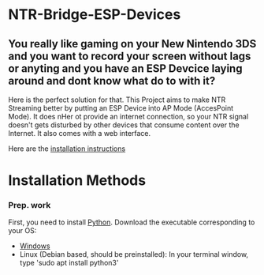 # NTR-Bridge-ESP-Devices

## You really like gaming on your New Nintendo 3DS and you want to record your screen without lags or anyting and you have an ESP Devcice laying around and dont know what do to with it?
Here is the perfect solution for that.
This Project aims to make NTR Streaming better by putting an ESP Device into AP Mode (AccesPoint Mode). It does nHer ot provide an internet connection, so your NTR signal doesn't gets disturbed by other devices that consume content over the Internet. It also comes with a web interface.

Here are the [installation instructions](#installation-methods)




# Installation Methods

### Prep. work
First, you need to install [Python](https://python.org). Download the executable corresponding to your OS:
- [Windows](https://www.python.org/downloads/windows/)
- Linux (Debian based, should be preinstalled): In your terminal window, type 'sudo apt install python3'
